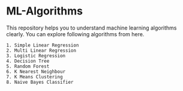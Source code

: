 # ML-Algorithms
This repository helps you to understand machine learning algorithms clearly. You can explore following algorithms from here.

    1. Simple Linear Regression
    2. Multi Linear Regression
    3. Logistic Regression
    4. Decision Tree
    5. Random Forest
    6. K Nearest Neighbour
    7. K Means Clustering
    8. Naive Bayes Classifier
    
